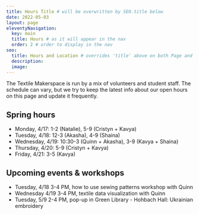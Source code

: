 ```yaml
---
title: Hours Title # will be overwritten by SEO.title below
date: 2022-05-03
layout: page
eleventyNavigation:
  key: main
  title: Hours # as it will appear in the nav
  order: 2 # order to display in the nav
seo:
  title: Hours and Location # overrides 'title' above on both Page and META
  description:
  image:
---
```


The Textile Makerspace is run by a mix of volunteers and student staff. The schedule can vary, but we try to keep the latest info about our open hours on this page and update it frequently.


## Spring hours

* Monday, 4/17: 1-2 (Natalie), 5-9 (Cristyn + Kavya)
* Tuesday, 4/18: 12-3 (Akasha), 4-9 (Shaina)
* Wednesday, 4/19: 10:30-3 (Quinn + Akasha), 3-9 (Kavya + Shaina)
* Thursday, 4/20: 5-9 (Cristyn + Kavya)
* Friday, 4/21: 3-5 (Kavya)


## Upcoming events & workshops
* Tuesday, 4/18 3-4 PM, how to use sewing patterns workshop with Quinn
* Wednesday 4/19 3-4 PM, textile data visualization with Quinn
* Tuesday, 5/9 2-4 PM, pop-up in Green Library - Hohbach Hall: Ukrainian embroidery